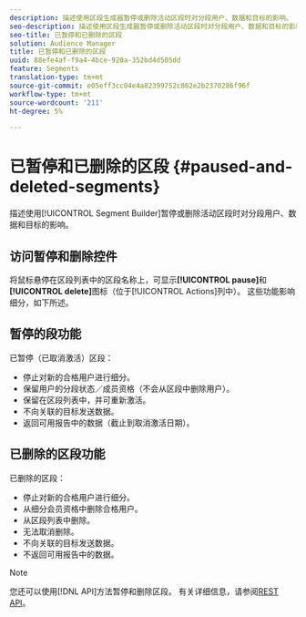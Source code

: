 ```yaml
---
description: 描述使用区段生成器暂停或删除活动区段时对分段用户、数据和目标的影响。
seo-description: 描述使用区段生成器暂停或删除活动区段时对分段用户、数据和目标的影响。
seo-title: 已暂停和已删除的区段
solution: Audience Manager
title: 已暂停和已删除的区段
uuid: 88efe4af-f9a4-4bce-920a-352bd4d505dd
feature: Segments
translation-type: tm+mt
source-git-commit: e05eff3cc04e4a82399752c862e2b2370286f96f
workflow-type: tm+mt
source-wordcount: '211'
ht-degree: 5%

---
```



# 已暂停和已删除的区段 {#paused-and-deleted-segments}

描述使用[!UICONTROL Segment Builder]暂停或删除活动区段时对分段用户、数据和目标的影响。

## 访问暂停和删除控件

将鼠标悬停在区段列表中的区段名称上，可显示&#x200B;**[!UICONTROL pause]**&#x200B;和&#x200B;**[!UICONTROL delete]**&#x200B;图标（位于[!UICONTROL Actions]列中）。 这些功能影响细分，如下所述。

## 暂停的段功能

已暂停（已取消激活）区段：

* 停止对新的合格用户进行细分。
* 保留用户的分段状态／成员资格（不会从区段中删除用户）。
* 保留在区段列表中，并可重新激活。
* 不向关联的目标发送数据。
* 返回可用报告中的数据（截止到取消激活日期）。

## 已删除的区段功能

已删除的区段：

* 停止对新的合格用户进行细分。
* 从细分会员资格中删除合格用户。
* 从区段列表中删除。
* 无法取消删除。
* 不向关联的目标发送数据。
* 不返回可用报告中的数据。

>[!NOTE]
>
>您还可以使用[!DNL API]方法暂停和删除区段。 有关详细信息，请参阅[REST API](../../api/rest-api-main/rest-api-main.md)。